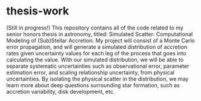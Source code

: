 # thesis-work
(Still in progress!) This repository contains all of the code related to my senior honors thesis in astronomy, titled: Simulated Scatter: Computational Modeling of (Sub)Stellar Accretion. My project will consist of a Monte Carlo error propagation, and will generate a simulated distribution of accretion rates given uncertainty values for each leg of the process that goes into calculating the value. With our simulated distribution, we will be able to separate systematic uncertainties such as observational error, parameter estimation error, and scaling relationship uncertainty, from physical uncertainties. By isolating the physical scatter in the distribution, we may learn more about deep questions surrounding star formation, such as accretion variability, disk development, etc.
